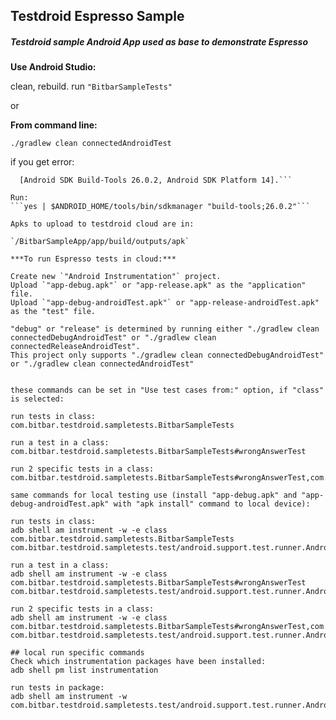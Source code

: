 ## Testdroid Espresso Sample
##### Testdroid sample Android App used as base to demonstrate Espresso

**Use Android Studio:**

clean, rebuild.
run `"BitbarSampleTests"`

or

**From command line:**

```./gradlew clean connectedAndroidTest```

if you get error:

```You have not accepted the license agreements of the following SDK components:
  [Android SDK Build-Tools 26.0.2, Android SDK Platform 14].```

Run:
```yes | $ANDROID_HOME/tools/bin/sdkmanager "build-tools;26.0.2"```

Apks to upload to testdroid cloud are in:

`/BitbarSampleApp/app/build/outputs/apk`

***To run Espresso tests in cloud:***

Create new `"Android Instrumentation"` project.
Upload `"app-debug.apk"` or "app-release.apk" as the "application" file.
Upload `"app-debug-androidTest.apk"` or "app-release-androidTest.apk" as the "test" file.

"debug" or "release" is determined by running either "./gradlew clean connectedDebugAndroidTest" or "./gradlew clean connectedReleaseAndroidTest".
This project only supports "./gradlew clean connectedDebugAndroidTest" or "./gradlew clean connectedAndroidTest"


these commands can be set in "Use test cases from:" option, if "class" is selected:

run tests in class:
com.bitbar.testdroid.sampletests.BitbarSampleTests

run a test in a class:
com.bitbar.testdroid.sampletests.BitbarSampleTests#wrongAnswerTest

run 2 specific tests in a class:
com.bitbar.testdroid.sampletests.BitbarSampleTests#wrongAnswerTest,com.bitbar.testdroid.sampletests.BitbarSampleTests#rightAnswerTest

same commands for local testing use (install "app-debug.apk" and "app-debug-androidTest.apk" with "apk install" command to local device):

run tests in class:
adb shell am instrument -w -e class com.bitbar.testdroid.sampletests.BitbarSampleTests com.bitbar.testdroid.sampletests.test/android.support.test.runner.AndroidJUnitRunner

run a test in a class:
adb shell am instrument -w -e class com.bitbar.testdroid.sampletests.BitbarSampleTests#wrongAnswerTest com.bitbar.testdroid.sampletests.test/android.support.test.runner.AndroidJUnitRunner

run 2 specific tests in a class:
adb shell am instrument -w -e class com.bitbar.testdroid.sampletests.BitbarSampleTests#wrongAnswerTest,com.bitbar.testdroid.sampletests.BitbarSampleTests#rightAnswerTest com.bitbar.testdroid.sampletests.test/android.support.test.runner.AndroidJUnitRunner

## local run specific commands
Check which instrumentation packages have been installed:
adb shell pm list instrumentation

run tests in package:
adb shell am instrument -w com.bitbar.testdroid.sampletests.test/android.support.test.runner.AndroidJUnitRunner
